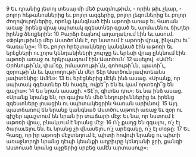 9 Եւ դրանից յետոյ տեսայ մի մեծ բազմութիւն, - որին թիւ չկար, - բոլոր հեթանոսներից եւ բոլոր ազգերից, բոլոր լեզուներից եւ բոլոր ժողովուրդներից, որոնք կանգնած էին աթոռի առաջ եւ Գառան առաջ՝ իրենց վրայ սպիտակ զգեստներ գցած եւ արմաւենու ճիւղեր իրենց ձեռքերին: 10 Բարձր ձայնով աղաղակում էին եւ ասում. «Փրկութիւնը մեր Աստծո՛ւնն է, որ նստում է աթոռի վրայ, ինչպէս եւ՝ Գառա՛նը»: 11 Եւ բոլոր հրեշտակները կանգնած էին աթոռի եւ երէցների ու չորս կենդանիների շուրջը եւ երեսի վրայ ընկնում էին աթոռի առաջ ու երկրպագում էին Աստծուն՝ 12 ասելով. «Ամէն: Օրհնութի՜ւն, փա՜ռք, իմաստութի՜ւն, գոհութի՜ւն, պատի՜ւ, զօրութի՜ւն եւ կարողութի՜ւն մեր Տէր Աստծուն յաւիտեանս յաւիտենից: Ամէն»:
13 Եւ երէցներից մէկն ինձ ասաց. «Սրանք, որ սպիտակ զգեստներ են հագել, ովքե՞ր են եւ կամ որտեղի՞ց են գալիս»: 14 Ես նրան ասացի. «Տէ՛ր, գիտես դու»: Եւ նա ինձ ասաց. «Սրանք նրանք են, որ գալիս են մեծ նեղութիւններից եւ իրենց զգեստները լուացին ու սպիտակեցրին Գառան արիւնով: 15 Այդ պատճառով են նրանք կանգնած Աստծու աթոռի առաջ եւ զօր ու գիշեր պաշտում են նրան իր տաճարի մէջ: Եւ նա, որ նստում է աթոռի վրայ, բնակւում է նրանց մէջ: 16 Ո՛չ քաղց են զգալու, ո՛չ էլ ծարաւելու են. եւ նրանց չի վնասելու ո՛չ արեգակը, ո՛չ էլ տօթը: 17 Եւ Գառը, որ իր աթոռի մէջտեղում է, պիտի հովուի նրանց ու պիտի առաջնորդի նրանց դէպի կեանքի աղբիւրը կենդանի ջրի, քանզի Աստուած նրանց աչքերից սրբեց ամէն արտասուք»:
